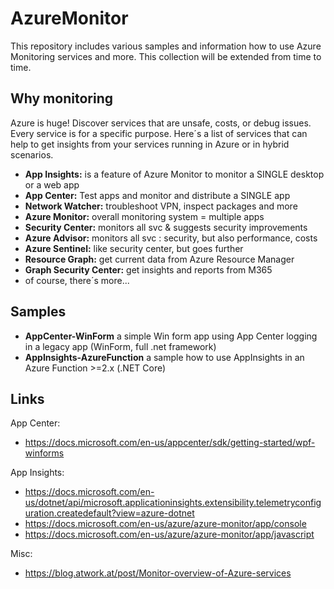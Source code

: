 # AzureMonitor

This repository includes various samples and information how to use Azure Monitoring services and more. This collection will be extended from time to time.

## Why monitoring

Azure is huge!
Discover services that are unsafe, costs, or debug issues. Every service is for a specific purpose. Here´s a list of services that can help to get insights from your services running in Azure or in hybrid scenarios.

- **App Insights:** is a feature of Azure Monitor to monitor a SINGLE desktop or a web app
- **App Center:** Test apps and monitor and distribute a SINGLE app
- **Network Watcher:** troubleshoot VPN, inspect packages and more
- **Azure Monitor:** overall monitoring system = multiple apps
- **Security Center:** monitors all svc & suggests security improvements
- **Azure Advisor:** monitors all svc : security, but also performance, costs
- **Azure Sentinel:** like security center, but goes further
- **Resource Graph:** get current data from Azure Resource Manager
- **Graph Security Center:** get insights and reports from M365
- of course, there´s more...

## Samples

- **AppCenter-WinForm** a simple Win form app using App Center logging in a legacy app (WinForm, full .net framework)
- **AppInsights-AzureFunction** a sample how to use AppInsights in an Azure Function >=2.x (.NET Core)

## Links

App Center:
- https://docs.microsoft.com/en-us/appcenter/sdk/getting-started/wpf-winforms

App Insights:
- https://docs.microsoft.com/en-us/dotnet/api/microsoft.applicationinsights.extensibility.telemetryconfiguration.createdefault?view=azure-dotnet
- https://docs.microsoft.com/en-us/azure/azure-monitor/app/console
- https://docs.microsoft.com/en-us/azure/azure-monitor/app/javascript
  
Misc:
- https://blog.atwork.at/post/Monitor-overview-of-Azure-services
